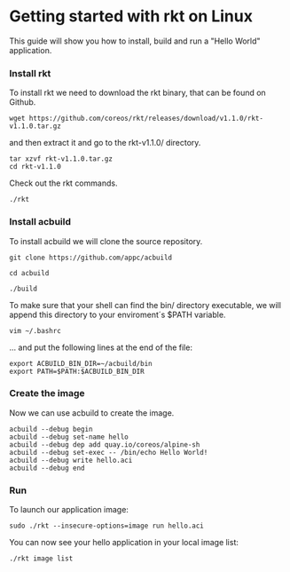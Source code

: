 # Getting started with rkt on Linux

This guide will show you how to install, build and run a "Hello World" application.

### Install rkt

To install rkt we need to download the rkt binary, that can be found on Github.

```
wget https://github.com/coreos/rkt/releases/download/v1.1.0/rkt-v1.1.0.tar.gz
```
and then extract it and go to the rkt-v1.1.0/ directory.
```
tar xzvf rkt-v1.1.0.tar.gz
cd rkt-v1.1.0
```
Check out the rkt commands.
```
./rkt
```

### Install acbuild

To install acbuild we will clone the source repository.

```
git clone https://github.com/appc/acbuild
```
```
cd acbuild
```
```
./build
```

To make sure that your shell can find the bin/ directory executable, we will append this directory to your enviroment´s $PATH variable.

```
vim ~/.bashrc
```
... and put the following lines at the end of the file:
```
export ACBUILD_BIN_DIR=~/acbuild/bin
export PATH=$PATH:$ACBUILD_BIN_DIR
```

### Create the image

Now we can use acbuild to create the image.

```
acbuild --debug begin
acbuild --debug set-name hello
acbuild --debug dep add quay.io/coreos/alpine-sh
acbuild --debug set-exec -- /bin/echo Hello World!
acbuild --debug write hello.aci
acbuild --debug end
```

### Run
To launch our application image:
```
sudo ./rkt --insecure-options=image run hello.aci
```

You can now see your hello application in your local image list:
```
./rkt image list
```
